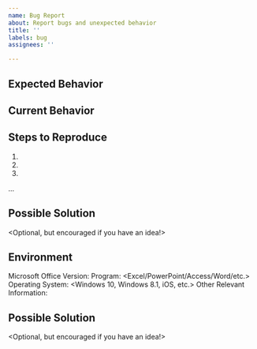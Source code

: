 ```yaml
---
name: Bug Report
about: Report bugs and unexpected behavior
title: ''
labels: bug
assignees: ''

---
```


## Expected Behavior
<What I expected was...>

## Current Behavior
<What actually happened was...>

## Steps to Reproduce
1.
2.
3.
...

## Possible Solution
<Optional, but encouraged if you have an idea!>

## Environment
Microsoft Office Version:
Program: <Excel/PowerPoint/Access/Word/etc.>
Operating System: <Windows 10, Windows 8.1, iOS, etc.>
Other Relevant Information:

## Possible Solution
<Optional, but encouraged if you have an idea!>